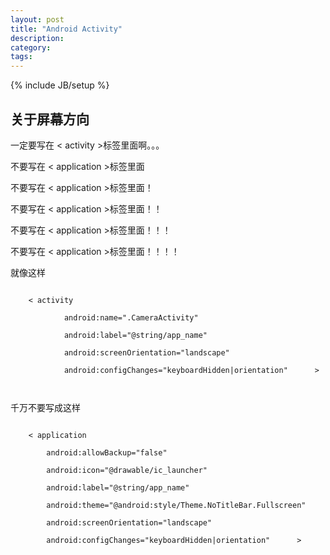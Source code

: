 ```yaml
---
layout: post
title: "Android Activity"
description: 
category: 
tags: 
---
```

{% include JB/setup %}

## 关于屏幕方向
一定要写在 
< activity >标签里面啊。。。

不要写在  < application >标签里面

不要写在  < application >标签里面！

不要写在  < application >标签里面！！

不要写在  < application >标签里面！！！

不要写在  < application >标签里面！！！！


就像这样

 <code>
    < activity <br>
            android:name=".CameraActivity"  <br>
            android:label="@string/app_name"  <br>
            android:screenOrientation="landscape" <br>
            android:configChanges="keyboardHidden|orientation"      ><br>
 </code>
			
千万不要写成这样  

<code>    
    < application <br> 
        android:allowBackup="false"<br>
        android:icon="@drawable/ic_launcher"<br>
        android:label="@string/app_name"  <br>
        android:theme="@android:style/Theme.NoTitleBar.Fullscreen"<br>
		android:screenOrientation="landscape"   <br>
		android:configChanges="keyboardHidden|orientation"		><br>
</code>